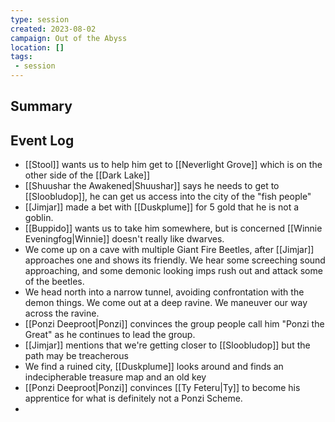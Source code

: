 ```yaml
---
type: session
created: 2023-08-02
campaign: Out of the Abyss
location: []
tags:
 - session
---
```



## Summary

## Event Log

- [[Stool]] wants us to help him get to [[Neverlight Grove]] which is on the other side of the [[Dark Lake]]
- [[Shuushar the Awakened|Shuushar]] says he needs to get to [[Sloobludop]], he can get us access into the city of the "fish people"
- [[Jimjar]] made a bet with [[Duskplume]] for 5 gold that he is not a goblin.
- [[Buppido]] wants us to take him somewhere, but is concerned [[Winnie Eveningfog|Winnie]] doesn't really like dwarves.
- We come up on a cave with multiple Giant Fire Beetles, after [[Jimjar]] approaches one and shows its friendly. We hear some screeching sound approaching, and some demonic looking imps rush out and attack some of the beetles.
- We head north into a narrow tunnel, avoiding confrontation with the demon things. We come out at a deep ravine. We maneuver our way across the ravine.
- [[Ponzi Deeproot|Ponzi]] convinces the group people call him "Ponzi the Great" as he continues to lead the group.
- [[Jimjar]] mentions that we're getting closer to [[Sloobludop]] but the path may be treacherous
- We find a ruined city, [[Duskplume]] looks around and finds an indecipherable treasure map and an old key
- [[Ponzi Deeproot|Ponzi]] convinces [[Ty Feteru|Ty]] to become his apprentice for what is definitely not a Ponzi Scheme.
- 


